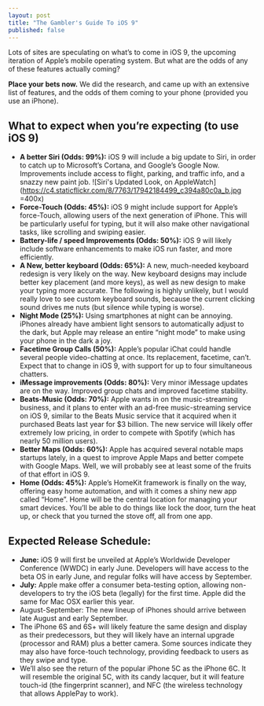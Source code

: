```yaml
---
layout: post
title: "The Gambler's Guide To iOS 9"
published: false
---
```


Lots of sites are speculating on what’s to come in iOS 9, the upcoming iteration of Apple’s mobile operating system. But what are the odds of any of these features actually coming? 

**Place your bets now.** We did the research, and came up with an extensive list of features, and the odds of them coming to your phone (provided you use an iPhone).

## What to expect when you’re expecting (to use iOS 9)

- **A better Siri (Odds: 99%):** iOS 9 will include a big update to Siri, in order to catch up to Microsoft’s Cortana, and Google’s Google Now. Improvements include access to flight, parking, and traffic info, and a snazzy new paint job. 
![Siri's Updated Look, on AppleWatch](https://c4.staticflickr.com/8/7763/17942184499_c394a80c0a_b.jpg =400x)
- **Force-Touch (Odds: 45%):** iOS 9 might include support for Apple’s force-Touch, allowing users of the next generation of iPhone. This will be particularly useful for typing, but it will also make other navigational tasks, like scrolling and swiping easier. 
- **Battery-life / speed Improvements (Odds: 50%):** iOS 9 will likely include software enhancements to make iOS run faster, and more efficiently. 
- **A New, better keyboard (Odds: 65%):** A new, much-needed keyboard redesign is very likely on the way. New keyboard designs may include better key placement (and more keys), as well as new design to make your typing more accurate. The following is highly unlikely, but I would really love to see custom keyboard sounds, because the current clicking sound drives me nuts (but silence while typing is worse). 
- **Night Mode (25%):** Using smartphones at night can be annoying. iPhones already have ambient light sensors to automatically adjust to the dark, but Apple may release an entire “night mode” to make using your phone in the dark a joy. 
- **Facetime Group Calls (50%):** Apple’s popular iChat could handle several people video-chatting at once. Its replacement, facetime, can’t. Expect that to change in iOS 9, with support for up to four simultaneous chatters. 
- **iMessage improvements (Odds: 80%):** Very minor iMessage updates are on the way. Improved group chats and improved facetime stability. 
- **Beats-Music (Odds: 70%):** Apple wants in on the music-streaming business, and it plans to enter with an ad-free music-streaming service on iOS 9, similar to the Beats Music service that it acquired when it purchased Beats last year for $3 billion. The new service will likely offer extremely low pricing, in order to compete with Spotify (which has nearly 50 million users). 
- **Better Maps (Odds: 60%):** Apple has acquired several notable maps startups lately, in a quest to improve Apple Maps and better compete with Google Maps. Well, we will probably see at least some of the fruits of that effort in iOS 9. 
- **Home (Odds: 45%):** Apple’s HomeKit framework is finally on the way, offering easy home automation, and with it comes a shiny new app called “Home”. Home will be the central location for managing your smart devices. You’ll be able to do things like lock the door, turn the heat up, or check that you turned the stove off, all from one app. 

## Expected Release Schedule:
- **June:** iOS 9 will first be unveiled at Apple’s Worldwide Developer Conference (WWDC) in early June. Developers will have access to the beta OS in early June, and regular folks will have access by September. 
- **July:** Apple make offer a consumer beta-testing option, allowing non-developers to try the iOS beta (legally) for the first time. Apple did the same for Mac OSX earlier this year. 
- August-September: The new lineup of iPhones should arrive between late August and early September.  
- The iPhone 6S and 6S+ will likely feature the same design and display as their predecessors, but they will likely have an internal upgrade (processor and RAM) plus a better camera. Some sources indicate they may also have force-touch technology, providing feedback to users as they swipe and type. 
- We’ll also see the return of the popular iPhone 5C as the iPhone 6C. It will resemble the original 5C, with its candy lacquer, but it will feature touch-id (the fingerprint scanner), and NFC (the wireless technology that allows ApplePay to work).